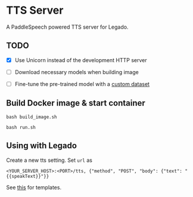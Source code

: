 # TTS Server

A PaddleSpeech powered TTS server for Legado.

## TODO

- [x] Use Unicorn instead of the development HTTP server

- [ ] Download necessary models when building image

- [ ] Fine-tune the pre-trained model with a [custom dataset](https://github.com/w4123/GenshinVoice)

## Build Docker image & start container
```
bash build_image.sh

bash run.sh
```

## Using with Legado

Create a new tts setting. Set `url` as 

```
<YOUR_SERVER_HOST>:<PORT>/tts, {"method", "POST", "body": {"text": "{{speakText}}"}}
```

See [this](https://github.com/gedoor/legado/blob/203de9f0543d198e286d5903d570054e0a3ba409/app/src/main/assets/defaultData/httpTTS.json) for templates.

